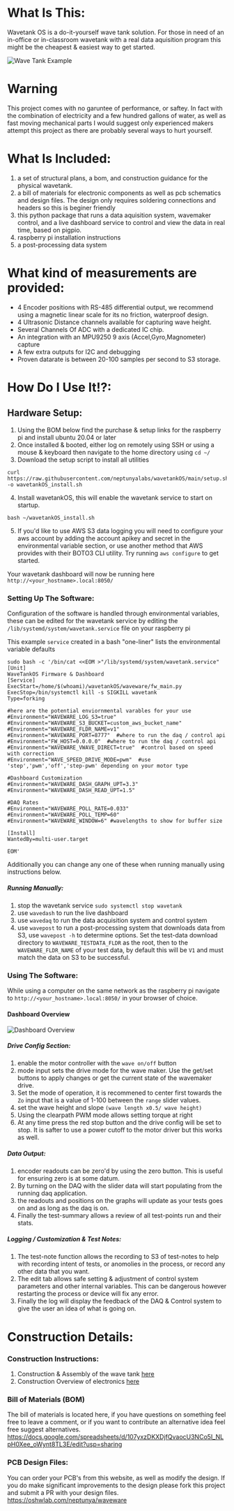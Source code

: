 # What Is This:
Wavetank OS is a do-it-yourself wave tank solution. For those in need of an in-office or in-classroom wavetank with a real data aquisition program this might be the cheapest & easiest way to get started. 

![Wave Tank Example](media/wave_tank_overview.jpeg)

# Warning
This project comes with no garuntee of performance, or saftey. In fact with the combination of electricity and a few hundred gallons of water, as well as fast moving mechanical parts I would suggest only experienced makers attempt this project as there are probably several ways to hurt yourself.


# What Is Included:
1. a set of structural plans, a bom, and construction guidance for the physical wavetank.
2. a bill of materials for electronic components as well as pcb schematics and design files. The design only requires soldering connections and headers so this is beginer friendly
3. this python package that runs a data aquisition system, wavemaker control, and a live dashboard service to control and view the data in real time, based on pigpio.
4. raspberry pi installation instructions
5. a post-processing data system

#  What kind of measurements are provided:
- 4 Encoder positions with RS-485 differential output, we recommend using a magnetic linear scale for its no friction, waterproof design.
- 4 Ultrasonic Distance channels available for capturing wave height.
- Several Channels Of ADC with a dedicated IC chip.
- An integration with an MPU9250 9 axis (Accel,Gyro,Magnometer) capture
- A few extra outputs for I2C and debugging
- Proven datarate is between 20-100 samples per second to S3 storage.

# How Do I Use It!?:

## Hardware Setup:
1. Using the BOM below find the purchase & setup links for the raspberry pi and install ubuntu 20.04 or later
2. Once installed & booted, either log on remotely using SSH or using a mouse & keyboard then navigate to the home directory using `cd ~/`
3. Download the setup script to install all utilities 
```
curl https://raw.githubusercontent.com/neptunyalabs/wavetankOS/main/setup.sh -o wavetankOS_install.sh
```

4. Install wavetankOS, this will enable the wavetank service to start on startup. 
```
bash ~/wavetankOS_install.sh
```
5. If you'd like to use AWS S3 data logging you will need to configure your aws account by adding the account apikey and secret in the environmental variable section, or use another method that AWS provides with their BOTO3 CLI utility. Try running `aws configure` to get started.

Your wavetank dashboard will now be running here `http://<your_hostname>.local:8050/`

### Setting Up The Software:
Configuration of the software is handled through environmental variables, these can be edited for the wavetank service by editing the `/lib/systemd/system/wavetank.service` file on your raspberry pi

This example `service` created in a bash "one-liner" lists the environmental variable defaults
```
sudo bash -c '/bin/cat <<EOM >"/lib/systemd/system/wavetank.service"
[Unit]
WaveTankOS Firmware & Dashboard
[Service]
ExecStart=/home/$(whoami)/wavetankOS/waveware/fw_main.py
ExecStop=/bin/systemctl kill -s SIGKILL wavetank
Type=forking

#here are the potential enviornmental varables for your use
#Environment="WAVEWARE_LOG_S3=true"
#Environment="WAVEWARE_S3_BUCKET=custom_aws_bucket_name" 
#Environment="WAVEWARE_FLDR_NAME=v1" 
#Environment="WAVEWARE_PORT=8777"  #where to run the daq / control api
#Environment="FW_HOST=0.0.0.0"  #where to run the daq / control api
#Environment="WAVEWARE_VWAVE_DIRECT=true"  #control based on speed with correction
#Environment="WAVE_SPEED_DRIVE_MODE=pwm"  #use 'step','pwm','off','step-pwm' depending on your motor type

#Dashboard Customization
#Environment="WAVEWARE_DASH_GRAPH_UPT=3.3"
#Environment="WAVEWARE_DASH_READ_UPT=1.5"

#DAQ Rates
#Environment="WAVEWARE_POLL_RATE=0.033"
#Environment="WAVEWARE_POLL_TEMP=60"
#Environment="WAVEWARE_WINDOW=6" #wavelengths to show for buffer size

[Install]
WantedBy=multi-user.target

EOM'
```

Additionally you can change any one of these when running manually using instructions below.

##### Running Manually:
1. stop the wavetank service `sudo systemctl stop wavetank`
2. use `wavedash` to run the live dashboard
3. use `wavedaq` to run the data acquisition system and control system
4. use `wavepost` to run a post-processing system that downloads data from S3, use `wavepost -h` to determine options. Set the test-data download directory to `WAVEWARE_TESTDATA_FLDR` as the root, then to the `WAVEWARE_FLDR_NAME` of your test data, by default this will be `V1` and must match the data on S3 to be successful. 


### Using The Software:
While using a computer on the same network as the raspberry pi navigate to `http://<your_hostname>.local:8050/` in your browser of choice.

#### Dashboard Overview
![Dashboard Overview](media/dashboard.png)

##### Drive Config Section:
1. enable the motor controller with the `wave on/off` button
2. mode input sets the drive mode for the wave maker. Use the get/set buttons to apply changes or get the current state of the wavemaker drive.
3. Set the mode of operation, it is recommened to center first towards the `Zo` input that is a value of 1-100 between the `range` slider values.
4. set the wave height and slope `(wave length x0.5/ wave height)`
5. Using the clearpath PWM mode allows setting torque at right
6. At any time press the red stop button and the drive config will be set to stop. It is safter to use a power cutoff to the motor driver but this works as well.

##### Data Output:
1. encoder readouts can be zero'd by using the zero button. This is useful for ensuring zero is at some datum.
2. By turning on the DAQ with the slider data will start populating from the running daq application.
3. the readouts and positions on the graphs will update as your tests goes on and as long as the daq is on.
4. Finally the test-summary allows a review of all test-points run and their stats.

##### Logging / Customization & Test Notes:
1. The test-note function allows the recording to S3 of test-notes to help with recording intent of tests, or anomolies in the process, or record any other data that you want.
2. The edit tab allows safe setting & adjustment of control system parameters and other internal variables. This can be dangerous however restarting the process or device will fix any error.
3. Finally the log will display the feedback of the DAQ & Control system to give the user an idea of what is going on.


# Construction Details:

### Construction Instructions:
1. Construction & Assembly of the wave tank [here](CONSTRUCTION.md)
2. Construction Overview of electronics [here](ELECTRONICS.md)

### Bill of Materials (BOM)
The bill of materials is located here, if you have questions on something feel free to leave a comment, or if you want to contribute an alternative idea feel free suggest alternatives.
https://docs.google.com/spreadsheets/d/107yxzDKXDjfQvaocU3NCo5I_NLpH0Xee_oWynt8TL3E/edit?usp=sharing

### PCB Design Files:
You can order your PCB's from this website, as well as modify the design. If you do make significant improvements to the design please fork this project and submit a PR with your design files.
https://oshwlab.com/neptunya/waveware
